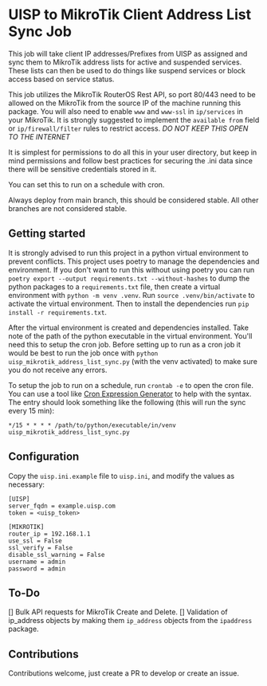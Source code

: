 # UISP to MikroTik Client Address List Sync Job

This job will take client IP addresses/Prefixes from UISP as assigned and sync them to MikroTik address lists for active and suspended services. These lists can then be used to do things like suspend services or block access based on service status.

This job utilizes the MikroTik RouterOS Rest API, so port 80/443 need to be allowed on the MikroTik from the source IP of the machine running this package. You will also need to enable `www` and `www-ssl` in `ip/services` in your MikroTik. It is strongly suggested to implement the `available from` field or `ip/firewall/filter` rules to restrict access. *DO NOT KEEP THIS OPEN TO THE INTERNET*

It is simplest for permissions to do all this in your user directory, but keep in mind permissions and follow best practices for securing the .ini data since there will be sensitive credentials stored in it.

You can set this to run on a schedule with cron.

Always deploy from main branch, this should be considered stable. All other branches are not considered stable.

## Getting started

It is strongly advised to run this project in a python virtual environment to prevent conflicts. This project uses poetry to manage the dependencies and environment. If you don't want to run this without using poetry you can run `poetry export --output requirements.txt --without-hashes` to dump the python packages to a `requirements.txt` file, then create a virtual environment with `python -m venv .venv`. Run `source .venv/bin/activate` to activate the virtual environment. Then to install the dependencies run `pip install -r requirements.txt`.

After the virtual environment is created and dependencies installed. Take note of the path of the python executable in the virtual environment. You'll need this to setup the cron job. Before setting up to run as a cron job it would be best to run the job once with `python uisp_mikrotik_address_list_sync.py` (with the venv activated) to make sure you do not receive any errors.

To setup the job to run on a schedule, run `crontab -e` to open the cron file. You can use a tool like [Cron Expression Generator](https://crontab.cronhub.io/) to help with the syntax. The entry should look something like the following (this will run the sync every 15 min):

```cron
*/15 * * * * /path/to/python/executable/in/venv uisp_mikrotik_address_list_sync.py
```

## Configuration

Copy the `uisp.ini.example` file to `uisp.ini`, and modify the values as necessary:

```config
[UISP]
server_fqdn = example.uisp.com
token = <uisp_token>

[MIKROTIK]
router_ip = 192.168.1.1
use_ssl = False
ssl_verify = False
disable_ssl_warning = False
username = admin
password = admin
```

## To-Do

[] Bulk API requests for MikroTik Create and Delete.
[] Validation of ip_address objects by making them `ip_address` objects from the `ipaddress` package.

## Contributions

Contributions welcome, just create a PR to develop or create an issue.
